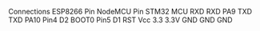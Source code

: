 Connections
ESP8266 Pin	      NodeMCU Pin	      STM32 MCU
RXD	              RXD	               PA9
TXD	              TXD	               PA10
Pin4	            D2          	     BOOT0
Pin5	            D1        	       RST
Vcc	              3.3	               3.3V
GND	              GND	               GND


